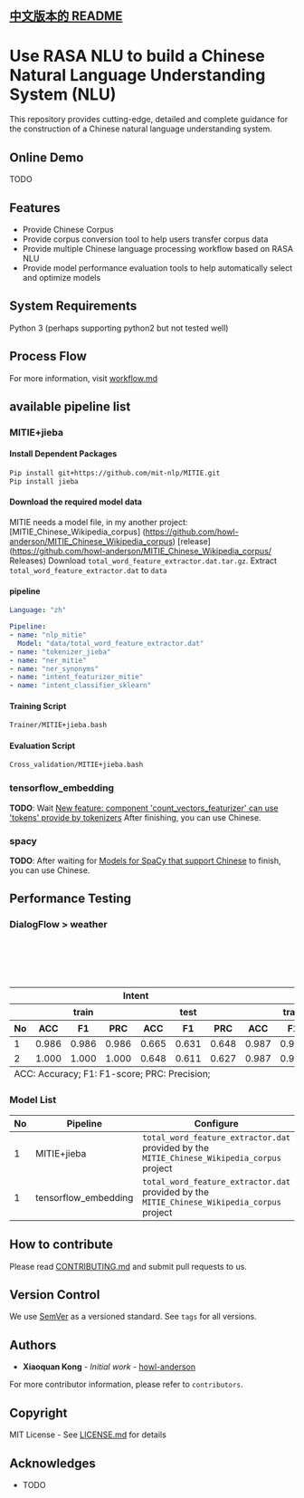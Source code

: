 [中文版本的 README](README.md)
------------------------------

# Use RASA NLU to build a Chinese Natural Language Understanding System (NLU)

This repository provides cutting-edge, detailed and complete guidance for the construction of a Chinese natural language understanding system.

## Online Demo

TODO

## Features
- Provide Chinese Corpus
- Provide corpus conversion tool to help users transfer corpus data
- Provide multiple Chinese language processing workflow based on RASA NLU
- Provide model performance evaluation tools to help automatically select and optimize models

## System Requirements

Python 3 (perhaps supporting python2 but not tested well)

## Process Flow

For more information, visit [workflow.md](workflow.md)

## available pipeline list
### MITIE+jieba
#### Install Dependent Packages
```bash
Pip install git+https://github.com/mit-nlp/MITIE.git
Pip install jieba
```
#### Download the required model data
MITIE needs a model file, in my another project: [MITIE_Chinese_Wikipedia_corpus] (https://github.com/howl-anderson/MITIE_Chinese_Wikipedia_corpus) [release] (https://github.com/howl-anderson/MITIE_Chinese_Wikipedia_corpus/ Releases) Download `total_word_feature_extractor.dat.tar.gz`. Extract `total_word_feature_extractor.dat` to `data`
#### pipeline
```yaml
Language: "zh"

Pipeline:
- name: "nlp_mitie"
  Model: "data/total_word_feature_extractor.dat"
- name: "tokenizer_jieba"
- name: "ner_mitie"
- name: "ner_synonyms"
- name: "intent_featurizer_mitie"
- name: "intent_classifier_sklearn"
```

#### Training Script
```bash
Trainer/MITIE+jieba.bash
```

#### Evaluation Script
```bash
Cross_validation/MITIE+jieba.bash
```

### tensorflow_embedding

**TODO**: Wait [New feature: component 'count_vectors_featurizer' can use 'tokens' provide by tokenizers](https://github.com/RasaHQ/rasa_nlu/pull/1115) After finishing, you can use Chinese.

### spacy

**TODO**: After waiting for [Models for SpaCy that support Chinese](https://github.com/howl-anderson/Chinese_models_for_SpaCy) to finish, you can use Chinese.


## Performance Testing
### DialogFlow > weather
<table>
    <thead>
    <tr>
        <th></th>
        <th colspan="6">Intent</th>
        <th colspan="6">Entity</th>
    </tr>
    <tr>
        <th></th>
        <th colspan="3">train</th>
        <th colspan="3">test</th>
        <th colspan="3">train</th>
        <th colspan="3">test</th>
    </tr>
    <tr>
        <th>No</th>
        <th>ACC</th>
        <th>F1</th>
        <th>PRC</th>
        <th>ACC</th>
        <th>F1</th>
        <th>PRC</th>
        <th>ACC</th>
        <th>F1</th>
        <th>PRC</th>
        <th>ACC</th>
        <th>F1</th>
        <th>PRC</th>
    </tr>
    </thead>
    <tbody>
    <tr>
        <td>1</td>
        <td>0.986</td>
        <td>0.986</td>
        <td>0.986</td>
        <td>0.665</td>
        <td>0.631</td>
        <td>0.648</td>
        <td>0.987</td>
        <td>0.987</td>
        <td>0.988</td>
        <td>0.967</td>
        <td>0.968</td>
        <td>0.973</td>
    </tr>
    <tr>
        <td>2</td>
        <td>1.000</td>
        <td>1.000</td>
        <td>1.000</td>
        <td>0.648</td>
        <td>0.611</td>
        <td>0.627</td>
        <td>0.987</td>
        <td>0.987</td>
        <td>0.988</td>
        <td>0.968</td>
        <td>0.970</td>
        <td>0.975</td>
    </tr>
    </tbody>
    <tfoot>
        <tr>
            <td colspan="13">
                ACC: Accuracy; F1: F1-score; PRC: Precision;
            </td>
        </tr>
    </tfoot>
</table>

### Model List

| No  | Pipeline             | Configure                                                                                   |
|-----|----------------------|---------------------------------------------------------------------------------------------|
| 1   | MITIE+jieba          | `total_word_feature_extractor.dat` provided by the `MITIE_Chinese_Wikipedia_corpus` project |
| 1   | tensorflow_embedding | `total_word_feature_extractor.dat` provided by the `MITIE_Chinese_Wikipedia_corpus` project |

## How to contribute

Please read [CONTRIBUTING.md](https://gist.github.com/PurpleBooth/b24679402957c63ec426) and submit pull requests to us.

## Version Control

We use [SemVer](http://semver.org/) as a versioned standard. See `tags` for all versions.

## Authors

* **Xiaoquan Kong** - *Initial work* - [howl-anderson](https://github.com/howl-anderson)

For more contributor information, please refer to `contributors`.

## Copyright

MIT License - See [LICENSE.md](LICENSE.md) for details

## Acknowledges

* TODO